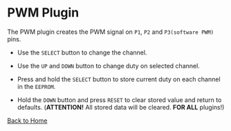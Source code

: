 # PWM Plugin

The PWM plugin creates the PWM signal on `P1`, `P2` and `P3(software PWM)` pins.

* Use the `SELECT` button to change the channel.

* Use the `UP` and `DOWN` button to change duty on selected channel.

* Press and hold the `SELECT` button to store current duty on each channel in the `EEPROM`.

* Hold the `DOWN` button and press `RESET` to clear stored value and return to defaults. 
  (**ATTENTION!** All stored data will be cleared. **FOR ALL** plugins!)

[Back to Home](/#supported-devices)

